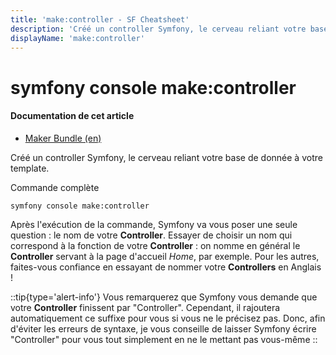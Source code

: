 ```yaml
---
title: 'make:controller - SF Cheatsheet'
description: 'Créé un controller Symfony, le cerveau reliant votre base de donnée à votre template'
displayName: 'make:controller'
---
```


# symfony console make:controller
#### **Documentation de cet article**
- [Maker Bundle (en)](https://symfony.com/bundles/SymfonyMakerBundle/current/index.html)

Créé un controller Symfony, le cerveau reliant votre base de donnée à votre template.

Commande complète
```shell
symfony console make:controller
```

Après l'exécution de la commande, Symfony va vous poser une seule question : le nom de votre **Controller**. Essayer de choisir un nom qui correspond à la fonction de votre **Controller** : on nomme en général le **Controller** servant à la page d'accueil _Home_, par exemple. Pour les autres, faites-vous confiance en essayant de nommer votre **Controllers** en Anglais !

::tip{type='alert-info'}
Vous remarquerez que Symfony vous demande que votre **Controller** finissent par "Controller". Cependant, il rajoutera automatiquement ce suffixe pour vous si vous ne le précisez pas. Donc, afin d'éviter les erreurs de syntaxe, je vous conseille de laisser Symfony écrire "Controller" pour vous tout simplement en ne le mettant pas vous-même
::